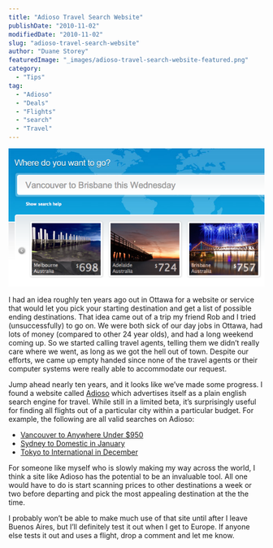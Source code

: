 ```yaml
---
title: "Adioso Travel Search Website"
publishDate: "2010-11-02"
modifiedDate: "2010-11-02"
slug: "adioso-travel-search-website"
author: "Duane Storey"
featuredImage: "_images/adioso-travel-search-website-featured.png"
category:
  - "Tips"
tag:
  - "Adioso"
  - "Deals"
  - "Flights"
  - "search"
  - "Travel"
---
```


[![](_images/adioso-travel-search-website-1.png "Adioso")](http://www.migratorynerd.com/wordpress/wp-content/uploads/2010/11/Adioso.png)

I had an idea roughly ten years ago out in Ottawa for a website or service that would let you pick your starting destination and get a list of possible ending destinations. That idea came out of a trip my friend Rob and I tried (unsuccessfully) to go on. We were both sick of our day jobs in Ottawa, had lots of money (compared to other 24 year olds), and had a long weekend coming up. So we started calling travel agents, telling them we didn’t really care where we went, as long as we got the hell out of town. Despite our efforts, we came up empty handed since none of the travel agents or their computer systems were really able to accommodate our request.

Jump ahead nearly ten years, and it looks like we’ve made some progress. I found a website called [Adioso](http://adioso.com) which advertises itself as a plain english search engine for travel. While still in a limited beta, it’s surprisingly useful for finding all flights out of a particular city within a particular budget. For example, the following are all valid searches on Adioso:

- [Vancouver to Anywhere Under $950](http://adioso.com/ca/vancouver-to-anywhere-under-cad950)
- [Sydney to Domestic in January](http://adioso.com/au/sydney-to-domestic-in-january)
- [Tokyo to International in December](http://adioso.com/jp/tokyo-to-international-in-december)

For someone like myself who is slowly making my way across the world, I think a site like Adioso has the potential to be an invaluable tool. All one would have to do is start scanning prices to other destinations a week or two before departing and pick the most appealing destination at the the time.

I probably won’t be able to make much use of that site until after I leave Buenos Aires, but I’ll definitely test it out when I get to Europe. If anyone else tests it out and uses a flight, drop a comment and let me know.